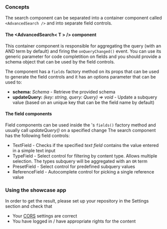 ### Concepts

The search component can be separated into a container component called ```<AdvancedSearch />``` and into separate field controls.

#### The <AdvancedSearch< T > /> component
This container component is responsible for aggregating the query (with an AND term by default) and firing the ```onQueryChanged()``` event.
You can use its generic parameter for code completition on fields and you should provide a schema object that can be used by the field controls.

The component has a ```fields``` factory method on its props that can be used to generate the field controls and it has an options parameter that can be used to:
 - **schema:** *Schema* - Retrieve the provided schema
 - **updateQuery:** *(key: string, query: Query) => void* - Update a subquery value (based on an unique key that can be the field name by default)

#### The field components
Field components can be used inside the <AdvancedSearch>'s ```fields()``` factory method and usually call *updateQuery()* on a specified change
The search component has the following field controls:
 - TextField - Checks if the specified *text field* contains the value entered in a simple text input
 - TypeField - Select control for filtering by content type. Allows multiple selection. The types subquery will be aggregated with an ``OR`` term
 - PresetField - Select control for predefined subquery values
 - ReferenceField - Autocomplete control for picking a single reference value

### Using the showcase app

In order to get the result, please set up your repository in the Settings section and check that
 - Your <a href="https://community.sensenet.com/docs/cors/" target="_blank">CORS</a> settings are correct
 - You have logged in / have appropriate rights for the content
